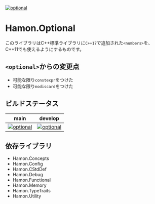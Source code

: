 ﻿[![optional](https://github.com/shibainuudon/HamonCore/actions/workflows/optional.yml/badge.svg)](https://github.com/shibainuudon/HamonCore/actions/workflows/optional.yml)

# Hamon.Optional

このライブラリはC\+\+標準ライブラリに`C++17`で追加された`<numbers>`を、C\+\+11でも使えるようにするものです。

## `<optional>`からの変更点

* 可能な限り`constexpr`をつけた
* 可能な限り`nodiscard`をつけた

## ビルドステータス

| main | develop |
| ---- | ------- |
|[![optional](https://github.com/shibainuudon/HamonCore/actions/workflows/optional.yml/badge.svg?branch=main)](https://github.com/shibainuudon/HamonCore/actions/workflows/optional.yml)|[![optional](https://github.com/shibainuudon/HamonCore/actions/workflows/optional.yml/badge.svg?branch=develop)](https://github.com/shibainuudon/HamonCore/actions/workflows/optional.yml)|

## 依存ライブラリ

* Hamon.Concepts
* Hamon.Config
* Hamon.CStdDef
* Hamon.Debug
* Hamon.Functional
* Hamon.Memory
* Hamon.TypeTraits
* Hamon.Utility

